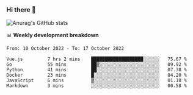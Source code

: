### Hi there 👋
![Anurag's GitHub stats](https://github-readme-stats.vercel.app/api?username=jami1024&show_icons=true&theme=radical)

📊 **Weekly development breakdown**
<!--START_SECTION:waka-->

```text
From: 10 October 2022 - To: 17 October 2022

Vue.js         7 hrs 2 mins    ███████████████████░░░░░░   75.67 %
Go             55 mins         ██▒░░░░░░░░░░░░░░░░░░░░░░   09.92 %
Python         41 mins         ██░░░░░░░░░░░░░░░░░░░░░░░   07.38 %
Docker         23 mins         █░░░░░░░░░░░░░░░░░░░░░░░░   04.20 %
JavaScript     6 mins          ▒░░░░░░░░░░░░░░░░░░░░░░░░   01.18 %
Markdown       3 mins          ░░░░░░░░░░░░░░░░░░░░░░░░░   00.58 %
```

<!--END_SECTION:waka-->
<!--
**jami1024/jami1024** is a ✨ _special_ ✨ repository because its `README.md` (this file) appears on your GitHub profile.

Here are some ideas to get you started:

- 🔭 I’m currently working on ...
- 🌱 I’m currently learning ...
- 👯 I’m looking to collaborate on ...
- 🤔 I’m looking for help with ...
- 💬 Ask me about ...
- 📫 How to reach me: ...
- 😄 Pronouns: ...
- ⚡ Fun fact: ...
-->
